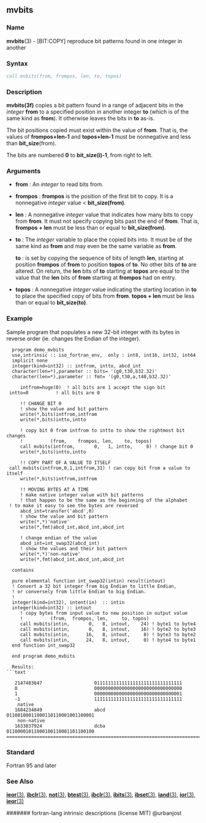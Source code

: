 ## mvbits

### **Name**

**mvbits**(3) - \[BIT:COPY\] reproduce bit patterns found in one integer in another

### **Syntax**

```fortran
call mvbits(from, frompos, len, to, topos)
```

### **Description**

**mvbits(3f)** copies a bit pattern found in a range of adjacent bits in
the _integer_ **from** to a specified position in another integer **to**
(which is of the same kind as **from**). It otherwise leaves the bits
in **to** as-is.

The bit positions copied must exist within the value of **from**.
That is, the values of **frompos+len-1** and **topos+len-1** must be
nonnegative and less than **bit_size**(from).

The bits are numbered **0** to **bit_size(i)-1**, from right to left.

### **Arguments**

- **from**
  : An _integer_ to read bits from.
- **frompos**
  : **frompos** is the position of the first bit to copy. It is a
  nonnegative _integer_ value < **bit_size(from)**.
- **len**
  : A nonnegative _integer_ value that indicates how many bits to
  copy from **from**. It must not specify copying bits past the end
  of **from**. That is, **frompos + len** must be less than or equal
  to **bit_size(from)**.
- **to**
  : The _integer_ variable to place the copied bits into. It must
  be of the same kind as **from** and may even be the same variable
  as **from**.

  **to**
  : is set by copying the sequence of bits of length **len**,
  starting at position **frompos** of **from** to position **topos** of
  **to**. No other bits of **to** are altered. On return, the **len**
  bits of **to** starting at **topos** are equal to the value that
  the **len** bits of **from** starting at **frompos** had on entry.

- **topos**
  : A nonnegative _integer_ value indicating the starting location in
  **to** to place the specified copy of bits from **from**.
  **topos + len** must be less than or equal to **bit_size(to)**.

### **Example**

Sample program that populates a new 32-bit integer with its bytes in
reverse order (ie. changes the Endian of the integer).

      program demo_mvbits
      use,intrinsic :: iso_fortran_env,  only : int8, int16, int32, int64
      implicit none
      integer(kind=int32) :: intfrom, intto, abcd_int
      character(len=*),parameter :: bits= '(g0,t30,b32.32)'
      character(len=*),parameter :: fmt= '(g0,t30,a,t40,b32.32)'

         intfrom=huge(0)  ! all bits are 1 accept the sign bit
     intto=0          ! all bits are 0

         !! CHANGE BIT 0
         ! show the value and bit pattern
         write(*,bits)intfrom,intfrom
         write(*,bits)intto,intto

         ! copy bit 0 from intfrom to intto to show the rightmost bit changes
         !          (from,    frompos, len,    to, topos)
         call mvbits(intfrom,       0,   1, intto,     0) ! change bit 0
         write(*,bits)intto,intto

         !! COPY PART OF A VALUE TO ITSELF
     call mvbits(intfrom,0,1,intfrom,31) ! can copy bit from a value to itself
         write(*,bits)intfrom,intfrom

         !! MOVING BYTES AT A TIME
         ! make native integer value with bit patterns
         ! that happen to be the same as the beginning of the alphabet
     ! to make it easy to see the bytes are reversed
         abcd_int=transfer('abcd',0)
         ! show the value and bit pattern
         write(*,*)'native'
         write(*,fmt)abcd_int,abcd_int,abcd_int

         ! change endian of the value
         abcd_int=int_swap32(abcd_int)
         ! show the values and their bit pattern
         write(*,*)'non-native'
         write(*,fmt)abcd_int,abcd_int,abcd_int

      contains

      pure elemental function int_swap32(intin) result(intout)
      ! Convert a 32 bit integer from big Endian to little Endian,
      ! or conversely from little Endian to big Endian.
      !
      integer(kind=int32), intent(in)  :: intin
      integer(kind=int32) :: intout
         ! copy bytes from input value to new position in output value
         !          (from,  frompos, len,     to, topos)
         call mvbits(intin,       0,   8, intout,    24) ! byte1 to byte4
         call mvbits(intin,       8,   8, intout,    16) ! byte2 to byte3
         call mvbits(intin,      16,   8, intout,     8) ! byte3 to byte2
         call mvbits(intin,      24,   8, intout,     0) ! byte4 to byte1
      end function int_swap32

      end program demo_mvbits

````
  Results:
```text

   2147483647                   01111111111111111111111111111111
   0                            00000000000000000000000000000000
   1                            00000000000000000000000000000001
   -1                           11111111111111111111111111111111
    native
   1684234849                   abcd      01100100011000110110001001100001
    non-native
   1633837924                   dcba      01100001011000100110001101100100
================================================================================
````

### **Standard**

Fortran 95 and later

### **See Also**

[**ieor**(3)](IEOR),
[**ibclr**(3)](IBCLR),
[**not**(3)](NOT),
[**btest**(3)](BTEST),
[**ibclr**(3)](IBCLR),
[**ibits**(3)](IBITS),
[**ibset**(3)](IBSET),
[**iand**(3)](IAND),
[**ior**(3)](IOR),
[**ieor**(3)](IEOR)

####### fortran-lang intrinsic descriptions (license MIT) @urbanjost
